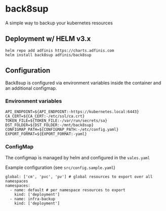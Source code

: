 # back8sup

A simple way to backup your kubernetes resources


## Deployment w/ HELM v3.x

```
helm repo add adfinis https://charts.adfinis.com
helm install back8sup adfinis/back8sup
```
## Configuration

Back8sup is configured via environment variables inside the container and an additional configmap.


### Environment variables

```
API_ENDPOINT=${API_ENDPOINT:-https://kubernetes.local:6443}
CA_CERT=${CA_CERT:-/etc/ssl/ca.crt}
TOKEN_FILE=${TOKEN_FILE:-/var/run/secrets/sa}
DST_FOLDER=${DST_FOLDER:-/mnt/back8sup}
CONFIGMAP_PATH=${CONFIGMAP_PATH:-/etc/config.yaml}
EXPORT_FORMAT=${EXPORT_FORMAT:-yaml}
```

### ConfigMap

The configmap is managed by helm and configured in the `vales.yaml`

Example configuration (see `src/config.sample.yaml`)

```
global: ['cm', 'pvc', 'pv'] # global resources to export over all namespaces
namespaces:
  - name: default # per namespace resources to export
    kind: ['deployment']
  - name: infra-backup
    kind: ['deployment']
```
